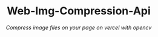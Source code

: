 <div align="center">

<h1>Web-Img-Compression-Api</h1>

<i>Compress image files on your page on vercel with opencv</i>

</div>
